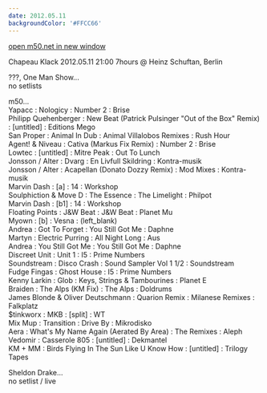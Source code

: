 ```yaml
---
date: 2012.05.11
backgroundColor: '#FFCC66'
---
```


[open m50.net in new window  
](http://m50.net/)  

Chapeau Klack 2012.05.11 21:00 7hours @ Heinz Schuftan, Berlin  

???, One Man Show...  
no setlists  

m50...  
Yapacc : Nologicy : Number 2 : Brise  
Philipp Quehenberger : New Beat (Patrick Pulsinger "Out of the Box" Remix) : \[untitled\] : Editions Mego  
San Proper : Animal In Dub : Animal Villalobos Remixes : Rush Hour  
Agent! & Niveau : Cativa (Markus Fix Remix) : Number 2 : Brise  
Lowtec : \[untitled\] : Mitre Peak : Out To Lunch  
Jonsson / Alter : Dvarg : En Livfull Skildring : Kontra-musik  
Jonsson / Alter : Acapellan (Donato Dozzy Remix) : Mod Mixes : Kontra-musik  
Marvin Dash : \[a\] : 14 : Workshop  
Soulphiction & Move D : The Essence : The Limelight : Philpot  
Marvin Dash : \[b1\] : 14 : Workshop  
Floating Points : J&W Beat : J&W Beat : Planet Mu  
Myown : \[b\] : Vesna : (left\_blank)  
Andrea : Got To Forget : You Still Got Me : Daphne  
Martyn : Electric Purring : All Night Long : Aus  
Andrea : You Still Got Me : You Still Got Me : Daphne  
Discreet Unit : Unit 1 : I5 : Prime Numbers  
Soundstream : Disco Crash : Sound Sampler Vol 1 1/2 : Soundstream  
Fudge Fingas : Ghost House : I5 : Prime Numbers  
Kenny Larkin : Glob : Keys, Strings & Tambourines : Planet E  
Braiden : The Alps (KM Fix) : The Alps : Doldrums  
James Blonde & Oliver Deutschmann : Quarion Remix : Milanese Remixes : Falkplatz  
$tinkworx : MKB : \[split\] : WT  
Mix Mup : Transition : Drive By : Mikrodisko  
Aera : What's My Name Again (Aerated By Area) : The Remixes : Aleph  
Vedomir : Casserole 805 : \[untitled\] : Dekmantel  
KM + MM : Birds Flying In The Sun Like U Know How : \[untitled\] : Trilogy Tapes  

Sheldon Drake...  
no setlist / live